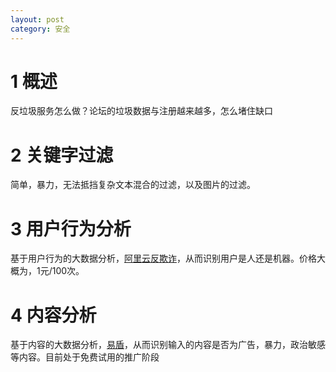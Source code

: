 ```yaml
---
layout: post
category: 安全
---
```


# 1 概述
反垃圾服务怎么做？论坛的垃圾数据与注册越来越多，怎么堵住缺口

# 2 关键字过滤
简单，暴力，无法抵挡复杂文本混合的过滤，以及图片的过滤。

# 3 用户行为分析
基于用户行为的大数据分析，[阿里云反欺诈](https://www.aliyun.com/product/antifraud/)，从而识别用户是人还是机器。价格大概为，1元/100次。

# 4 内容分析
基于内容的大数据分析，[易盾](http://dun.163.com/)，从而识别输入的内容是否为广告，暴力，政治敏感等内容。目前处于免费试用的推广阶段


